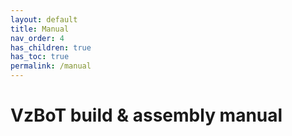 ```yaml
---
layout: default
title: Manual
nav_order: 4
has_children: true
has_toc: true
permalink: /manual
---
```


# VzBoT build &amp; assembly manual